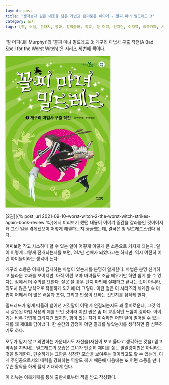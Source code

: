 ```yaml
---
layout: post
title: "생각보다 깊은 내용을 담은 가볍고 흥미로운 이야기 - 꼴찌 마녀 밀드레드 3"
category: 도서
tags: [책, 소설, 판타지, 동화, 창작동화, 학교, 질 머피, 민지현, 이지북, 이북카페, 서평]
---
```


'질 머피(Jill Murphy)'의
'꼴찌 마녀 밀드레드 3: 개구리 마법사 구출 작전(A Bad Spell for the Worst Witch)'은
시리즈 세번째 책이다.

![표지](/images/book/worst-witch-3-a-bad-spell-for-the-worst-witch-book-h480.jpg)

[2권]({% post_url 2021-09-10-worst-witch-2-the-worst-witch-strikes-again-book-review %})에서 미리보기 했던 내용이
이야기 중간을 잘라붙인 것이어서 왜 그런 일을 겪게됐으며 어떻게 해결하는지 궁금했는데,
결국은 참 밀드레드스럽다 싶다.

어찌보면 작고 사소하다 할 수 있는 일이 어떻게 이렇게 큰 소동으로 커지게 되는지.
일이 어떻게 그렇게 전개되는지를 보면, 2학년 선배가 되었다고는 하지만, 역시 여전히 어린 아이들이라는 생각이 든다.

개구리 소동은 어째서 금지하는 마법이 있는지를 분명히 알게한다.
마법은 분명 신기하고 놀라운 효과를 보이지만,
아직 어린 꼬마 마녀들도 조금 배우기만 하면 쉽게 쓸 수 있다는 점에서 더 주의를 요한다.
잘못 쓸 경우 단지 마법에 실패하고 끝나는 것이 아니라,
의도치 않은 방식으로 작용하게 되기에 더 그렇다.
이런 점은 이 시리즈의 세계관 속 마법이 어째서 더 많은 배움과 조절, 그리고 인성이 요하는 것인지를 짐작케 한다.

밀드레드가 쉽게 떠올려 뱉어낸 거짓말이 어떻게 연결되는지도 꽤 흥미로운데,
그것 역시 잘못된 마법 사용의 예를 보인 것이라 이번 권은 좀 더 교훈적인 느낌이 강하다.
이야기는 비록 가볍게 그려지긴 했지만,
힘이 있는 자가 미숙하면 어떤 일이 벌어질 수 있는지를 꽤 제대로 담아냈다.
한 순간의 감정이 어떤 결과를 낳았는지를 생각하면 좀 섬뜩하기도 하다.

모두가 믿지 않고 외면하는 가운데서도 자신을(자신이 보고 옳다고 생각하는 것을) 믿고 약속을 지켜내는 밀드레드의 모습은
그녀가 단순히 재미를 쫒는 말괄량이만은 아니라는 것을 알게한다.
단순하게는 그만큼 성장한 모습을 보여주는 것이라고도 할 수 있는데,
이게 주인공으로서의 매력을 강화하는 역할도 하기 때문에
다음에는 또 어떤 소동을 만나 무슨 활약을 하게 될지 기대하게 한다.



<div class="im im-info">
이 리뷰는 이북카페를 통해 출판사로부터 책을 받고 작성했다.
</div>
